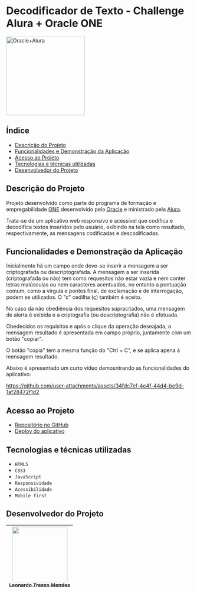 # Decodificador de Texto - Challenge Alura + Oracle ONE

<img width="213" alt="Oracle+Alura" src="https://github.com/user-attachments/assets/923f2cf8-bb31-4a8a-89c7-4be6b7adbc96">

## Índice

-   [Descrição do Projeto](#descrição-do-projeto)
-   [Funcionalidades e Demonstração da Aplicação](#funcionalidades-e-demonstração-da-aplicação)
-   [Acesso ao Projeto](#acesso-ao-projeto)
-   [Tecnologias e técnicas utilizadas](#tecnologias-e-tecnicas-utilizadas)
-   [Desenvolvedor do Projeto](#pessoas-desenvolvedoras)

## Descrição do Projeto

Projeto desenvolvido como parte do programa de formação e empregabilidade [ONE](https://www.oracle.com/br/education/oracle-next-education/) desenvolvido pela [Oracle](https://www.oracle.com/br/) e ministrado pela [Alura](https://www.alura.com.br/).

Trata-se de um aplicativo web responsivo e acessível que codifica e decodifica textos inseridos pelo usuário, exibindo na tela como resultado, respectivamente, as mensagens codificadas e descodificadas.

## Funcionalidades e Demonstração da Aplicação

Inicialmente há um campo onde deve-se inserir a mensagem a ser criptografada ou descriptografada. A mensagem a ser inserida (criptografada ou não) tem como requesitos não estar vazia e nem conter letras maiúsculas ou nem caracteres acentuados, no entanto a pontuação comum, como a vírgula e pontos final, de exclamação e de interrogação, podem se utilizados. O "c" cedilha (ç) também é aceito.

No caso da não obediência dos requesitos supracitados, uma mensagem de alerta é exibida e a criptografia (ou descriptografia) não é efetuada.

Obedecidos os requisitos e após o clique da operação deseajada, a mensagem resultado é apresentada em campo próprio, juntamente com um botão "copiar".

O botão "copia" tem a mesma função do "Ctrl + C", e se aplica apena à mensagem resultado.

Abaixo é apresentado um curto vídeo demosntrando as funcionalidades do aplicativo:

https://github.com/user-attachments/assets/34fdc7ef-4e4f-44d4-be9d-1af28472f1d2

## Acesso ao Projeto

-   [Repositório no GitHub](https://github.com/Choconaldo/Decodificador-de-Texto-Challenge-Alura-Oracle-ONE)
-   [Deploy do aplicativo](https://choconaldo.github.io/Decodificador-de-Texto-Challenge-Alura-Oracle-ONE/)

## Tecnologias e técnicas utilizadas

-   `HTML5`
-   `CSS3`
-   `JavaScript`
-   `Responsividade`
-   `Acessibilidade`
-   `Mobile first`

## Desenvolvedor do Projeto

| [<img loading="lazy" src="https://avatars.githubusercontent.com/u/148563205?v=4" width=150><br><sub>Leonardo Tresso Mendes</sub>](https://github.com/Choconaldo) |
| :--------------------------------------------------------------------------------------------------------------------------------------------------------------: |

